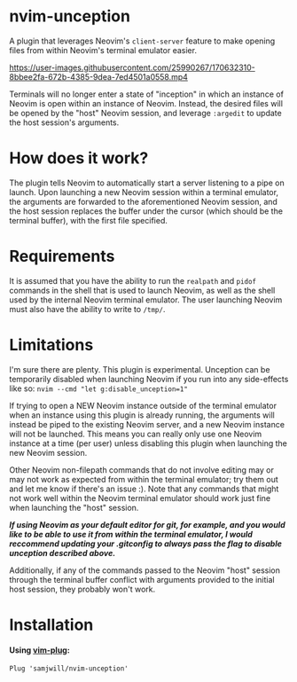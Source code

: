 # nvim-unception

A plugin that leverages Neovim's `client-server` feature to make opening files
from within Neovim's terminal emulator easier.

https://user-images.githubusercontent.com/25990267/170632310-8bbee2fa-672b-4385-9dea-7ed4501a0558.mp4

Terminals will no longer enter a state of "inception" in which an instance of
Neovim is open within an instance of Neovim. Instead, the desired files will be
opened by the "host" Neovim session, and leverage `:argedit` to update the host
session's arguments.

# How does it work?

The plugin tells Neovim to automatically start a server listening to a pipe on
launch. Upon launching a new Neovim session within a terminal emulator, the
arguments are forwarded to the aforementioned Neovim session, and the host
session replaces the buffer under the cursor (which should be the terminal
buffer), with the first file specified.

# Requirements

It is assumed that you have the ability to run the `realpath` and `pidof`
commands in the shell that is used to launch Neovim, as well as the shell used
by the internal Neovim terminal emulator. The user launching Neovim must also
have the ability to write to `/tmp/`.

# Limitations

I'm sure there are plenty. This plugin is experimental. Unception can be
temporarily disabled when launching Neovim if you run into any side-effects
like so: `nvim --cmd "let g:disable_unception=1"`

If trying to open a NEW Neovim instance outside of the terminal emulator when
an instance using this plugin is already running, the arguments will instead be
piped to the existing Neovim server, and a new Neovim instance will not be
launched. This means you can really only use one Neovim instance at a time (per
user) unless disabling this plugin when launching the new Neovim session.

Other Neovim non-filepath commands that do not involve editing may or may not
work as expected from within the terminal emulator; try them out and let me
know if there's an issue :). Note that any commands that might not work well
within the Neovim terminal emulator should work just fine when launching the
"host" session.

***If using Neovim as your default editor for git, for example, and you would
like to be able to use it from within the terminal emulator, I would reccommend
updating your .gitconfig to always pass the flag to disable unception described
above.***

Additionally, if any of the commands passed to the Neovim "host" session
through the terminal buffer conflict with arguments provided to the initial
host session, they probably won't work.

# Installation

#### Using [vim-plug](https://github.com/junegunn/vim-plug):

    Plug 'samjwill/nvim-unception'

